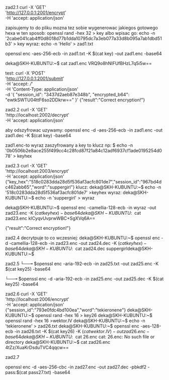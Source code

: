 zad2.1
curl -X 'GET' \
  'http://127.0.0.1:2001/encrypt' \
  -H 'accept: application/json'

zapisujemy to do pliku mozna tez sobie wygenerowac jakiegos gotowego hexa w ten sposob:
openssl rand -hex 32 > key
albo wpisac go:
echo -n '2cabe041cab4ff0d8018d77b1dda10795dc7a3eb077a33d8b095a7ab1dbd51b3' > key
wyraz:
echo -n 'Hello' > zad1.txt

openssl enc -aes-256-ecb -in zad1.txt -K $(cat key) -out zad1.enc -base64

deka@SKH-KUBUNTU:~$ cat zad1.enc
VRQ9o8hNIFUfBHzL7q5i5w==

test:
curl -X 'POST' \
  'http://127.0.0.1:2001/submit' \
  -H 'accept: */*' \
  -H 'Content-Type: application/json' \
  -d '{
  "session_id": "3437d2aeb87e348b",
  "encrypted_b64": "ewtkSWTU04ttF6so2DDkrw=="
}'
{"result":"Correct encryption!"}

zad2.2
curl -X 'GET' \
  'http://localhost:2002/decrypt' \
  -H 'accept: application/json'

  aby odszyfrowac uzywamy:
   openssl enc -d -aes-256-ecb -in zad1.enc -out zad1.dec -K $(cat key) -base64


zad1.enc-to wyraz zaszyfrowany 
a key to klucz np:
$ echo -n '0b0506b2e8ace255f499cc4c28fcd87f21a84c12adf6937cf1ade0195254d078' > keyhex

zad2.3
curl -X 'GET' \
  'http://localhost:2003/encrypt' \
  -H 'accept: application/json'
{"key_hex":"518c0283dda28d5f536af3acfc801de7","session_id":"967bd4dc462abb65","word":"suppergirl"}
klucz:
deka@SKH-KUBUNTU:~$ echo -n '518c0283dda28d5f536af3acfc801de7' >keyhex
 wyraz:
 deka@SKH-KUBUNTU:~$ echo -n 'suppergirl' > wyraz
 
deka@SKH-KUBUNTU:~$ openssl enc -camellia-128-ecb -in wyraz -out zad23.enc -K $(cat keyhex) -base64
deka@SKH-KUBUNTU:~$ cat zad23.enc
kICyqvUvprwWBC+SgXVq6A==


{"result":"Correct encryption!"}

zad2.4
decrytpuje to co wczesniej:
deka@SKH-KUBUNTU:~$ openssl enc -d -camellia-128-ecb -in zad23.enc -out zad24.dec -K $(cat keyhex) -base64
deka@SKH-KUBUNTU:~$ cat zad24.dec
suppergirldeka@SKH-KUBUNTU:~$ 

zad2.5
└──╼ $openssl enc -aria-192-ecb -in zad25.txt -out zad25.enc -K $(cat key25) -base64

└──╼ $openssl enc -d -aria-192-ecb -in zad25.enc -out zad25.dec -K $(cat key25) -base64

zad2.6
curl -X 'GET' \
  'http://localhost:2006/encrypt' \
  -H 'accept: application/json'
{"session_id":"793e0fdc4bd100ea","word":"tekieronene"}
deka@SKH-KUBUNTU:~$ openssl rand -hex 16 > key26
deka@SKH-KUBUNTU:~$ openssl rand -hex 16 >wektor.IV
deka@SKH-KUBUNTU:~$ echo -n 'tekieronene' > zad26.txt
deka@SKH-KUBUNTU:~$ openssl enc -aes-128-ecb -in zad26.txt -K $(cat key26) -K $(cat wektor.IV) -out zad26.enc -base64
deka@SKH-KUBUNTU:~$ cat 26.enc
cat: 26.enc: No such file or directory
deka@SKH-KUBUNTU:~$ cat zad26.enc
4tZz/XuaKrDsduTVC4qqcw==

zad2.7

openssl enc -d -aes-256-cbc -in zad27.enc -out zad27.dec -pbkdf2 -pass:$(cat pass27.txt) -base64



  




 




